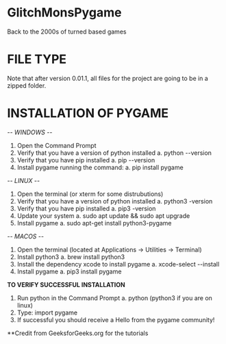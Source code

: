 # GlitchMonsPygame
Back to the 2000s of turned based games

# FILE TYPE
Note that after version 0.01.1, all files for the project are going to be in a zipped folder.

# INSTALLATION OF PYGAME

_-- WINDOWS --_
1. Open the Command Prompt
2. Verify that you have a version of python installed
a. python --version
3. Verify that you have pip installed
a. pip --version
4. Install pygame running the command:
a. pip install pygame

_-- LINUX --_
1. Open the terminal (or xterm for some distrubutions)
2. Verify that you have a version of python installed
a. python3 -version
3. Verify that you have pip installed
a. pip3 -version
4. Update your system
a. sudo apt update && sudo apt upgrade
5. Install pygame
a. sudo apt-get install python3-pygame

_-- MACOS --_
1. Open the terminal (located at Applications -> Utilities -> Terminal)
2. Install python3
a. brew install python3
3. Install the dependency xcode to install pygame
a. xcode-select --install
4. Install pygame
a. pip3 install pygame

**TO VERIFY SUCCESSFUL INSTALLATION**
1. Run python in the Command Prompt
a. python (python3 if you are on linux)
2. Type: import pygame
3. If successful you should receive a Hello from the pygame community!

**Credit from GeeksforGeeks.org for the tutorials
